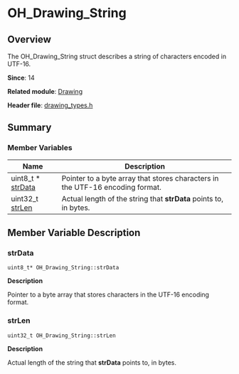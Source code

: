 # OH_Drawing_String


## Overview

The OH_Drawing_String struct describes a string of characters encoded in UTF-16.

**Since**: 14

**Related module**: [Drawing](_drawing.md)

**Header file**: [drawing_types.h](drawing__types_8h.md)

## Summary


### Member Variables

| Name| Description| 
| -------- | -------- |
| uint8_t \* [strData](#strdata) | Pointer to a byte array that stores characters in the UTF-16 encoding format. | 
| uint32_t [strLen](#strlen) | Actual length of the string that **strData** points to, in bytes. | 


## Member Variable Description


### strData

```
uint8_t* OH_Drawing_String::strData
```
**Description**

Pointer to a byte array that stores characters in the UTF-16 encoding format.


### strLen

```
uint32_t OH_Drawing_String::strLen
```
**Description**

Actual length of the string that **strData** points to, in bytes.
